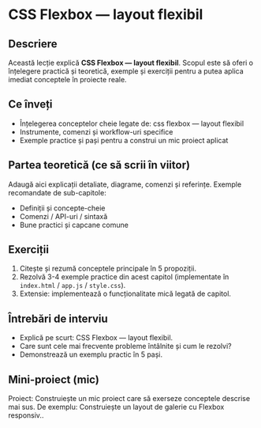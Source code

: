 # CSS Flexbox — layout flexibil

## Descriere
Această lecție explică **CSS Flexbox — layout flexibil**. Scopul este să oferi o înțelegere practică și teoretică, exemple și exerciții pentru a putea aplica imediat conceptele în proiecte reale.

## Ce înveți
- Înțelegerea conceptelor cheie legate de: css flexbox — layout flexibil
- Instrumente, comenzi și workflow-uri specifice
- Exemple practice și pași pentru a construi un mic proiect aplicat

## Partea teoretică (ce să scrii în viitor)
Adaugă aici explicații detaliate, diagrame, comenzi și referințe. Exemple recomandate de sub-capitole:
- Definiții și concepte-cheie
- Comenzi / API-uri / sintaxă
- Bune practici și capcane comune

## Exerciții
1. Citește și rezumă conceptele principale în 5 propoziții.
2. Rezolvă 3-4 exemple practice din acest capitol (implementate în `index.html` / `app.js` / `style.css`).
3. Extensie: implementează o funcționalitate mică legată de capitol.

## Întrebări de interviu
- Explică pe scurt: CSS Flexbox — layout flexibil.
- Care sunt cele mai frecvente probleme întâlnite și cum le rezolvi?
- Demonstrează un exemplu practic în 5 pași.

## Mini-proiect (mic)
Proiect: Construiește un mic proiect care să exerseze conceptele descrise mai sus. De exemplu: Construiește un layout de galerie cu Flexbox responsiv..

